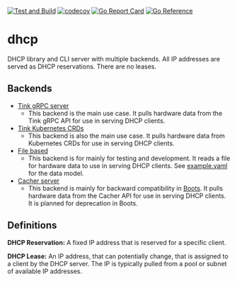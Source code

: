[![Test and Build](https://github.com/raunovv/dhcp/actions/workflows/ci.yaml/badge.svg)](https://github.com/raunovv/dhcp/actions/workflows/ci.yaml)
[![codecov](https://codecov.io/gh/tinkerbell/dhcp/branch/main/graph/badge.svg)](https://codecov.io/gh/tinkerbell/dhcp)
[![Go Report Card](https://goreportcard.com/badge/github.com/tinkerbell/dhcp)](https://goreportcard.com/report/github.com/tinkerbell/dhcp)
[![Go Reference](https://pkg.go.dev/badge/github.com/tinkerbell/dhcp.svg)](https://pkg.go.dev/github.com/tinkerbell/dhcp)

# dhcp

DHCP library and CLI server with multiple backends. All IP addresses are served as DHCP reservations. There are no leases.

## Backends

- [Tink gRPC server](https://github.com/tinkerbell/tink/tree/main/cmd/tink-server)
  - This backend is the main use case.
  It pulls hardware data from the Tink gRPC API for use in serving DHCP clients.
- [Tink Kubernetes CRDs](https://github.com/tinkerbell/tink/blob/main/config/crd/bases/tinkerbell.org_hardware.yaml)
  - This backend is also the main use case.
  It pulls hardware data from Kubernetes CRDs for use in serving DHCP clients.
- [File based](./docs/Backend-File.md)
  - This backend is for mainly for testing and development.
  It reads a file for hardware data to use in serving DHCP clients.
  See [example.yaml](./backend/file/testdata/example.yaml) for the data model.
- [Cacher server](https://github.com/packethost/cacher)
  - This backend is mainly for backward compatibility in [Boots](https://github.com/tinkerbell/boots).
  It pulls hardware data from the Cacher API for use in serving DHCP clients.
  It is planned for deprecation in Boots.

## Definitions

**DHCP Reservation:**
A fixed IP address that is reserved for a specific client.

**DHCP Lease:**
An IP address, that can potentially change, that is assigned to a client by the DHCP server.
The IP is typically pulled from a pool or subnet of available IP addresses.
